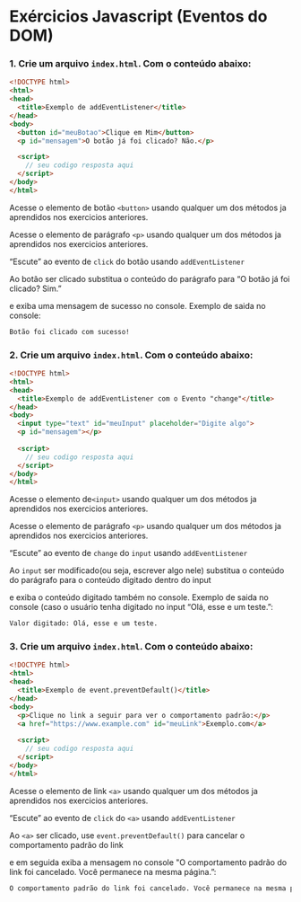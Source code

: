 # Exércicios Javascript (Eventos do DOM)

### 1. Crie um arquivo `index.html`. Com o conteúdo abaixo:
  
  ```html
  <!DOCTYPE html>
  <html>
  <head>
    <title>Exemplo de addEventListener</title>
  </head>
  <body>
    <button id="meuBotao">Clique em Mim</button>
    <p id="mensagem">O botão já foi clicado? Não.</p>
  
    <script>
      // seu codigo resposta aqui
    </script>
  </body>
  </html>
  ```
  
  Acesse o elemento de botão `<button>` usando qualquer um dos métodos ja aprendidos nos exercicios anteriores.
  
  Acesse o elemento de parágrafo `<p>` usando qualquer um dos métodos ja aprendidos nos exercicios anteriores.
  
  “Escute” ao evento de `click` do botão usando `addEventListener`
  
  Ao botão ser clicado substitua o conteúdo do parágrafo para “O botão já foi clicado? Sim.”
  
  e exiba uma mensagem de sucesso no console. Exemplo de saida no console:
  
  ```bash
  Botão foi clicado com sucesso!
  ```
  
### 2. Crie um arquivo `index.html`. Com o conteúdo abaixo:
  
  ```html
  <!DOCTYPE html>
  <html>
  <head>
    <title>Exemplo de addEventListener com o Evento "change"</title>
  </head>
  <body>
    <input type="text" id="meuInput" placeholder="Digite algo">
    <p id="mensagem"></p>
    
    <script>
      // seu codigo resposta aqui
    </script>
  </body>
  </html>
  ```
  
  Acesse o elemento de`<input>` usando qualquer um dos métodos ja aprendidos nos exercicios anteriores.
  
  Acesse o elemento de parágrafo `<p>` usando qualquer um dos métodos ja aprendidos nos exercicios anteriores.
  
  “Escute” ao evento de `change` do `input` usando `addEventListener`
  
  Ao `input` ser modificado(ou seja, escrever algo nele) substitua o conteúdo do parágrafo para o conteúdo digitado dentro do input
  
  e exiba o conteúdo digitado também no console. Exemplo de saida no console (caso o usuário tenha digitado no input “Olá, esse e um teste.”:
  
  ```bash
  Valor digitado: Olá, esse e um teste.
  ```
  
### 3. Crie um arquivo `index.html`. Com o conteúdo abaixo:
  
  ```html
  <!DOCTYPE html>
  <html>
  <head>
    <title>Exemplo de event.preventDefault()</title>
  </head>
  <body>
    <p>Clique no link a seguir para ver o comportamento padrão:</p>
    <a href="https://www.example.com" id="meuLink">Exemplo.com</a>
    
    <script>
      // seu codigo resposta aqui
    </script>
  </body>
  </html>
  ```
  
  Acesse o elemento de link `<a>` usando qualquer um dos métodos ja aprendidos nos exercicios anteriores.
  
  “Escute” ao evento de `click` do `<a>` usando `addEventListener`
  
  Ao `<a>` ser clicado, use `event.preventDefault()` para cancelar o comportamento padrão do link
  
  e em seguida exiba a mensagem no console "O comportamento padrão do link foi cancelado. Você permanece na mesma página.”:
  
  ```bash
  O comportamento padrão do link foi cancelado. Você permanece na mesma página.
  ```